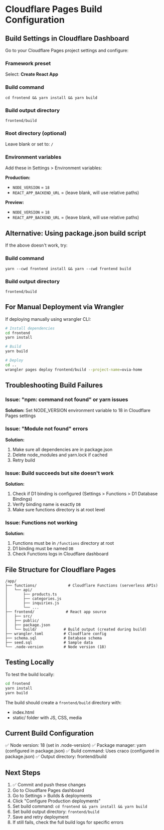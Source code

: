 # Cloudflare Pages Build Configuration

## Build Settings in Cloudflare Dashboard

Go to your Cloudflare Pages project settings and configure:

### Framework preset
Select: **Create React App**

### Build command
```
cd frontend && yarn install && yarn build
```

### Build output directory
```
frontend/build
```

### Root directory (optional)
Leave blank or set to: `/`

### Environment variables
Add these in Settings > Environment variables:

**Production:**
- `NODE_VERSION` = `18`
- `REACT_APP_BACKEND_URL` = (leave blank, will use relative paths)

**Preview:**
- `NODE_VERSION` = `18`
- `REACT_APP_BACKEND_URL` = (leave blank, will use relative paths)

## Alternative: Using package.json build script

If the above doesn't work, try:

### Build command
```
yarn --cwd frontend install && yarn --cwd frontend build
```

### Build output directory
```
frontend/build
```

## For Manual Deployment via Wrangler

If deploying manually using wrangler CLI:

```bash
# Install dependencies
cd frontend
yarn install

# Build
yarn build

# Deploy
cd ..
wrangler pages deploy frontend/build --project-name=ovia-home
```

## Troubleshooting Build Failures

### Issue: "npm: command not found" or yarn issues

**Solution:** Set NODE_VERSION environment variable to 18 in Cloudflare Pages settings

### Issue: "Module not found" errors

**Solution:** 
1. Make sure all dependencies are in package.json
2. Delete node_modules and yarn.lock if cached
3. Retry build

### Issue: Build succeeds but site doesn't work

**Solution:**
1. Check if D1 binding is configured (Settings > Functions > D1 Database Bindings)
2. Verify binding name is exactly `DB`
3. Make sure functions directory is at root level

### Issue: Functions not working

**Solution:**
1. Functions must be in `/functions` directory at root
2. D1 binding must be named `DB`
3. Check Functions logs in Cloudflare dashboard

## File Structure for Cloudflare Pages

```
/app/
├── functions/              # Cloudflare Functions (serverless APIs)
│   └── api/
│       ├── products.ts
│       ├── categories.js
│       ├── inquiries.js
│       └── ...
├── frontend/              # React app source
│   ├── src/
│   ├── public/
│   ├── package.json
│   └── build/            # Build output (created during build)
├── wrangler.toml         # Cloudflare config
├── schema.sql            # Database schema
├── seed.sql              # Sample data
└── .node-version         # Node version (18)
```

## Testing Locally

To test the build locally:

```bash
cd frontend
yarn install
yarn build
```

The build should create a `frontend/build` directory with:
- index.html
- static/ folder with JS, CSS, media

## Current Build Configuration

✅ Node version: 18 (set in .node-version)
✅ Package manager: yarn (configured in package.json)
✅ Build command: Uses craco (configured in package.json)
✅ Output directory: frontend/build

## Next Steps

1. ✅ Commit and push these changes
2. Go to Cloudflare Pages dashboard
3. Go to Settings > Builds & deployments
4. Click "Configure Production deployments"
5. Set build command: `cd frontend && yarn install && yarn build`
6. Set build output directory: `frontend/build`
7. Save and retry deployment
8. If still fails, check the full build logs for specific errors
